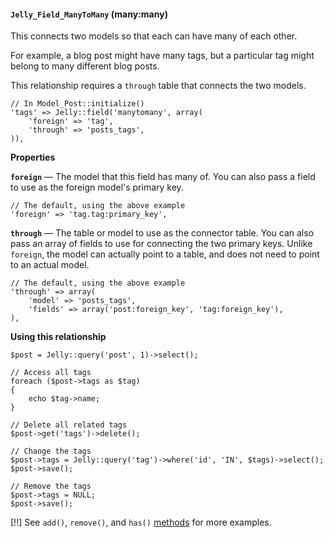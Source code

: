#### `Jelly_Field_ManyToMany` (many:many)

This connects two models so that each can have many of each other.

For example, a blog post might have many tags, but a particular tag might
belong to many different blog posts.

This relationship requires a `through` table that connects the two models.

	// In Model_Post::initialize()
	'tags' => Jelly::field('manytomany', array(
		'foreign' => 'tag',
		'through' => 'posts_tags',
	)),

**Properties**

**`foreign`** — The model that this field has many of. You can also pass a field to use as the foreign model's primary key.

	// The default, using the above example
	'foreign' => 'tag.tag:primary_key',

**`through`** — The table or model to use as the connector table. You can also pass an array of fields to use for connecting the two primary keys. Unlike `foreign`, the model can actually point to a table, and does not need to point to an actual model.

	// The default, using the above example
	'through' => array(
		'model' => 'posts_tags',
		'fields' => array('post:foreign_key', 'tag:foreign_key'),
	),

**Using this relationship**

	$post = Jelly::query('post', 1)->select();

	// Access all tags
	foreach ($post->tags as $tag)
	{
		echo $tag->name;
	}

	// Delete all related tags
	$post->get('tags')->delete();

	// Change the tags
	$post->tags = Jelly::query('tag')->where('id', 'IN', $tags)->select();
	$post->save();

	// Remove the tags
	$post->tags = NULL;
	$post->save();

[!!] See `add()`, `remove()`, and `has()` [methods](../jelly/relationships#add-and-remove) for more examples.